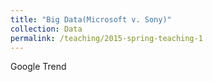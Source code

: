 ```yaml
---
title: "Big Data(Microsoft v. Sony)"
collection: Data
permalink: /teaching/2015-spring-teaching-1
---
```


<p>Google Trend</p>
<script type="text/javascript" src="https://ssl.gstatic.com/trends_nrtr/1982_RC01/embed_loader.js"></script> <script type="text/javascript"> trends.embed.renderExploreWidget("GEO_MAP", {"comparisonItem":[{"keyword":"/m/04sv4","geo":"US","time":"today 12-m"},{"keyword":"/m/06q07","geo":"US","time":"today 12-m"}],"category":0,"property":""}, {"exploreQuery":"geo=US&q=%2Fm%2F04sv4,%2Fm%2F06q07&date=today 12-m,today 12-m","guestPath":"https://trends.google.com:443/trends/embed/"}); </script> 
